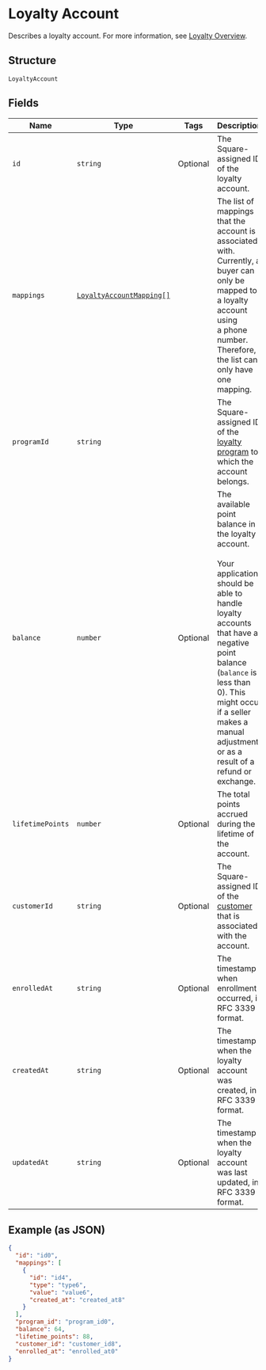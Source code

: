 
# Loyalty Account

Describes a loyalty account. For more information, see
[Loyalty Overview](https://developer.squareup.com/docs/loyalty/overview).

## Structure

`LoyaltyAccount`

## Fields

| Name | Type | Tags | Description |
|  --- | --- | --- | --- |
| `id` | `string` | Optional | The Square-assigned ID of the loyalty account. |
| `mappings` | [`LoyaltyAccountMapping[]`](/doc/models/loyalty-account-mapping.md) |  | The list of mappings that the account is associated with.<br>Currently, a buyer can only be mapped to a loyalty account using<br>a phone number. Therefore, the list can only have one mapping. |
| `programId` | `string` |  | The Square-assigned ID of the [loyalty program](#type-LoyaltyProgram) to which the account belongs. |
| `balance` | `number` | Optional | The available point balance in the loyalty account.<br><br>Your application should be able to handle loyalty accounts that have a negative point balance (`balance` is less than 0). This might occur if a seller makes a manual adjustment or as a result of a refund or exchange. |
| `lifetimePoints` | `number` | Optional | The total points accrued during the lifetime of the account. |
| `customerId` | `string` | Optional | The Square-assigned ID of the [customer](#type-Customer) that is associated with the account. |
| `enrolledAt` | `string` | Optional | The timestamp when enrollment occurred, in RFC 3339 format. |
| `createdAt` | `string` | Optional | The timestamp when the loyalty account was created, in RFC 3339 format. |
| `updatedAt` | `string` | Optional | The timestamp when the loyalty account was last updated, in RFC 3339 format. |

## Example (as JSON)

```json
{
  "id": "id0",
  "mappings": [
    {
      "id": "id4",
      "type": "type6",
      "value": "value6",
      "created_at": "created_at8"
    }
  ],
  "program_id": "program_id0",
  "balance": 64,
  "lifetime_points": 88,
  "customer_id": "customer_id8",
  "enrolled_at": "enrolled_at0"
}
```

